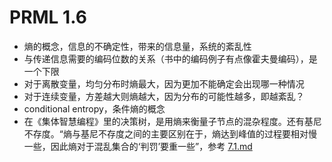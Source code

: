 # PRML 1.6

+ 熵的概念，信息的不确定性，带来的信息量，系统的紊乱性
+ 与传递信息需要的编码位数的关系（书中的编码例子有点像霍夫曼编码），是一个下限
+ 对于离散变量，均匀分布时熵最大，因为更加不能确定会出现哪一种情况
+ 对于连续变量，方差越大则熵越大，因为分布的可能性越多，即越紊乱？
+ conditional entropy，条件熵的概念
+ 在《集体智慧编程》里的决策树，是用熵来衡量子节点的混杂程度。还有基尼不存度。“熵与基尼不存度之间的主要区别在于，熵达到峰值的过程要相对慢一些，因此熵对于混乱集合的‘判罚’要重一些”，参考 [7.1.md](https://github.com/gylight/daily-report/blob/master/7.1.md)
